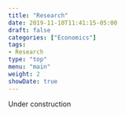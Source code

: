 ```yaml
---
title: "Research"
date: 2019-11-10T11:41:15-05:00
draft: false
categories: ["Economics"]
tags:
- Research
type: "top"
menu: "main"
weight: 2
showDate: true
---
```


Under construction
